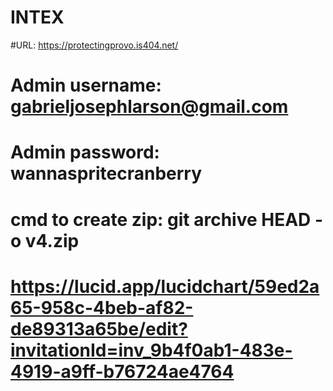# INTEX

#URL: https://protectingprovo.is404.net/

# Admin username: gabrieljosephlarson@gmail.com
# Admin password: wannaspritecranberry

# cmd to create zip: git archive HEAD -o v4.zip

# https://lucid.app/lucidchart/59ed2a65-958c-4beb-af82-de89313a65be/edit?invitationId=inv_9b4f0ab1-483e-4919-a9ff-b76724ae4764
